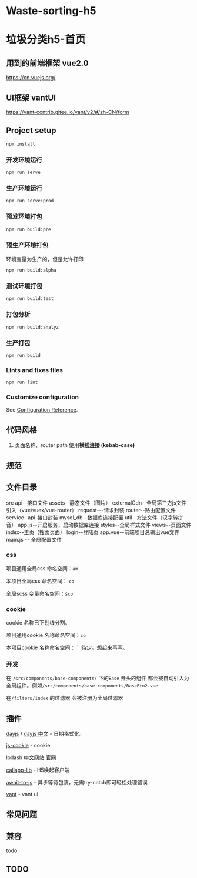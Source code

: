 # Waste-sorting-h5
# 垃圾分类h5-首页
## 用到的前端框架 vue2.0
https://cn.vuejs.org/
## UI框架 vantUI
https://vant-contrib.gitee.io/vant/v2/#/zh-CN/form

## Project setup
```
npm install
```

### 开发环境运行
```
npm run serve
```
### 生产环境运行
```
npm run serve:prod
```
### 预发环境打包
```
npm run build:pre
```
### 预生产环境打包
环境变量为生产的，但是允许打印
```
npm run build:alpha
```
### 测试环境打包
```
npm run build:test
```
### 打包分析
```
npm run build:analyz
```
### 生产打包
```
npm run build
```

### Lints and fixes files
```
npm run lint
```

### Customize configuration
See [Configuration Reference](https://cli.vuejs.org/config/).

## 代码风格
1. 页面名称、router path 使用**横线连接 (kebab-case)**

## 规范

## 文件目录
src
  api--接口文件
  assets--静态文件（图片）
  externalCdn--全局第三方js文件引入（vue/vuex/vue-router）
  request---请求封装
  router--路由配置文件
  service-
    api-接口封装
    mysql_db--数据库连接配置
    util--方法文件（汉字转拼音）
    app.js--开启服务，启动数据库连接
  styles--全局样式文件
  views--页面文件
    index--主页（搜索页面）
    login--登陆页
  app.vue--前端项目总输出vue文件
  main.js -- 全局配置文件
  
    


### css
项目通用全局css 命名空间：`am`

本项目全局css 命名空间： `co`

全局scss 变量命名空间：`$co`

### cookie
cookie 名称已下划线分割。

项目通用cookie 名称命名空间：`co`

本项目cookie 名称命名空间： `` 待定。想起来再写。

### 开发
在 `/src/components/base-components/` 下的`Base` 开头的组件 都会被自动引入为全局组件。例如`/src/components/base-components/BaseBtn2.vue`

在`/filters/index` 的过滤器 会被注册为全局过滤器

## 插件
[dayjs](https://dayjs.gitee.io/zh-CN) / [dayjs 中文](https://dayjs.fenxianglu.cn/category/) - 日期格式化。

[js-cookie](https://github.com/js-cookie/js-cookie) - cookie

lodash [中文网站](https://www.lodashjs.com/) [官网](https://lodash.com/)

[callapp-lib](https://github.com/suanmei/callapp-lib) - H5唤起客户端

[await-to-js](https://github.com/scopsy/await-to-js) - 异步等待包装，无需try-catch即可轻松处理错误

[vant](https://vant-contrib.gitee.io/vant/#/zh-CN/) - vant ui


## 常见问题



## 兼容
todo

## TODO

